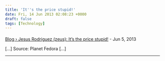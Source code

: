 ```yaml
---
title: 'It''s the price stupid!'
date: Fri, 14 Jun 2013 02:08:23 +0000
draft: false
tags: [Technology]
---
```



#### 
[Blog &rsaquo; Jesus Rodriguez (zeus): It’s the price stupid!](http://ubunteroz.freeserver.me/2013/06/jesus-rodriguez-zeus-its-the-price-stupid/ "") - <time datetime="2013-06-14 02:07:00">Jun 5, 2013</time>

\[…\] Source: Planet Fedora \[…\]
<hr />
